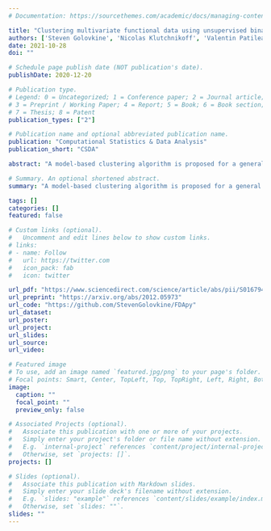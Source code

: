 ```yaml
---
# Documentation: https://sourcethemes.com/academic/docs/managing-content/

title: "Clustering multivariate functional data using unsupervised binary trees"
authors: ['Steven Golovkine', 'Nicolas Klutchnikoff', 'Valentin Patilea']
date: 2021-10-28
doi: ""

# Schedule page publish date (NOT publication's date).
publishDate: 2020-12-20

# Publication type.
# Legend: 0 = Uncategorized; 1 = Conference paper; 2 = Journal article;
# 3 = Preprint / Working Paper; 4 = Report; 5 = Book; 6 = Book section;
# 7 = Thesis; 8 = Patent
publication_types: ["2"]

# Publication name and optional abbreviated publication name.
publication: "Computational Statistics & Data Analysis"
publication_short: "CSDA"

abstract: "A model-based clustering algorithm is proposed for a general class of functional data for which the components could be curves or images. The random functional data realizations could be measured with errors at discrete, and possibly random, points in the definition domain. The idea is to build a set of binary trees by recursive splitting of the observations. The number of groups are determined in a data-driven way. The new algorithm provides easily interpretable results and fast predictions for online data sets. Results on simulated datasets reveal good performance in various complex settings. The methodology is applied to the analysis of vehicle trajectories on a German roundabout."

# Summary. An optional shortened abstract.
summary: "A model-based clustering algorithm is proposed for a general class of functional data for which the components could be curves or images. The random functional data realizations could be measured with errors at discrete, and possibly random, points in the definition domain. The idea is to build a set of binary trees by recursive splitting of the observations. The number of groups are determined in a data-driven way. The new algorithm provides easily interpretable results and fast predictions for online data sets. Results on simulated datasets reveal good performance in various complex settings. The methodology is applied to the analysis of vehicle trajectories on a German roundabout."

tags: []
categories: []
featured: false

# Custom links (optional).
#   Uncomment and edit lines below to show custom links.
# links:
# - name: Follow
#   url: https://twitter.com
#   icon_pack: fab
#   icon: twitter

url_pdf: "https://www.sciencedirect.com/science/article/abs/pii/S0167947321002103"
url_preprint: "https://arxiv.org/abs/2012.05973"
url_code: "https://github.com/StevenGolovkine/FDApy"
url_dataset:
url_poster:
url_project:
url_slides:
url_source:
url_video:

# Featured image
# To use, add an image named `featured.jpg/png` to your page's folder. 
# Focal points: Smart, Center, TopLeft, Top, TopRight, Left, Right, BottomLeft, Bottom, BottomRight.
image:
  caption: ""
  focal_point: ""
  preview_only: false

# Associated Projects (optional).
#   Associate this publication with one or more of your projects.
#   Simply enter your project's folder or file name without extension.
#   E.g. `internal-project` references `content/project/internal-project/index.md`.
#   Otherwise, set `projects: []`.
projects: []

# Slides (optional).
#   Associate this publication with Markdown slides.
#   Simply enter your slide deck's filename without extension.
#   E.g. `slides: "example"` references `content/slides/example/index.md`.
#   Otherwise, set `slides: ""`.
slides: ""
---
```

